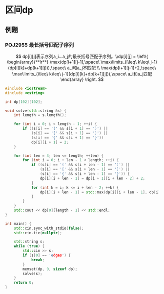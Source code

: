 # 区间dp

## 例题

### POJ2955 最长括号匹配子序列

$$
dp[i][j]表示序列a_i...a_j的最长括号匹配子序列。\\dp[i][j] = \left\{
\begin{array}{**lr**}
\max(dp[i+1][j-1],\space\ \max\limits_{i\leq\ k\leq\ j-1}(dp[i][k]+dp[k+1][j])),\space\ a_i和a_j不匹配 \\
\max(dp[i+1][j-1]+2,\space\ \max\limits_{i\leq\ k\leq\ j-1}(dp[i][k]+dp[k+1][j])),\space\ a_i和a_j匹配
\end{array}
\right.
$$

```cpp
#include <iostream>
#include <cstring>

int dp[102][102];

void solve(std::string &s) {
    int length = s.length();

    for (int i = 0; i < length - 1; ++i) {
        if ((s[i] == '(' && s[i + 1] == ')') ||
            (s[i] == '[' && s[i + 1] == ']') ||
            (s[i] == '{' && s[i + 1] == '}'))
            dp[i][i + 1] = 2;
    }

    for (int len = 3; len <= length; ++len) {
        for (int i = 0; i + len - 1 < length; ++i) {
            if ((s[i] == '(' && s[i + len - 1] == ')') ||
                (s[i] == '[' && s[i + len - 1] == ']') ||
                (s[i] == '{' && s[i + len - 1] == '}')) {
                dp[i][i + len - 1] = dp[i + 1][i + len - 2] + 2;
            }
            for (int k = i; k <= i + len - 2; ++k) {
                dp[i][i + len - 1] = std::max(dp[i][i + len - 1], dp[i][k] + dp[k + 1][i + len - 1]);
            }
        }
    }
    std::cout << dp[0][length - 1] << std::endl;
}

int main() {
    std::cin.sync_with_stdio(false);
    std::cin.tie(nullptr);

    std::string s;
    while (true) {
        std::cin >> s;
        if (s[0] == 'edges') {
            break;
        }
        memset(dp, 0, sizeof dp);
        solve(s);
    }
    return 0;
}
```